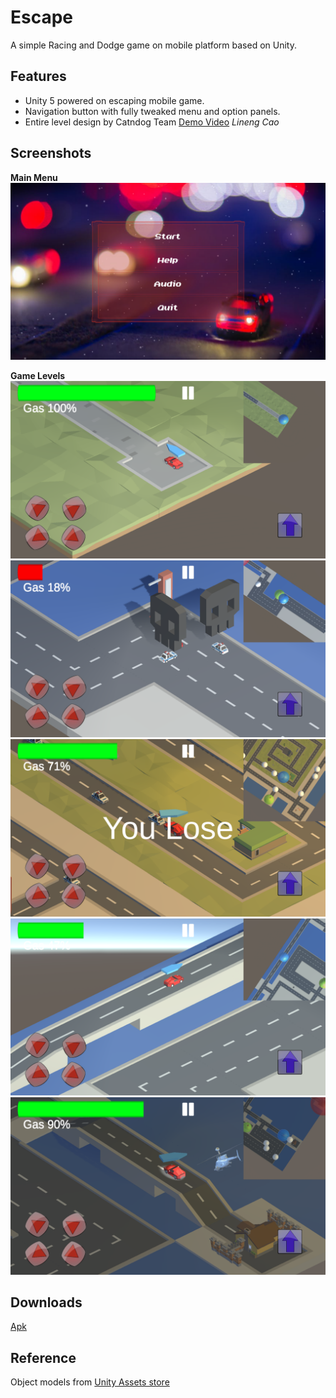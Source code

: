 # Escape

A simple Racing and Dodge game on mobile platform based on Unity.

## Features

- Unity 5 powered on escaping mobile game.
- Navigation button with fully tweaked menu and option panels.
- Entire level design by Catndog Team
[Demo Video](https://www.youtube.com/watch?v=WGPzNuo5j88)
_Lineng Cao_

## Screenshots

__Main Menu__
![](./screenshots/Screenshot_20190508-010934.png)

__Game Levels__
![](./screenshots/Screenshot_20190508-010950.png)
![](./screenshots/Screenshot_20190508-011005.png)
![](./screenshots/Screenshot_20190508-011108.png)
![](./screenshots/Screenshot_20190508-011143.png)
![](./screenshots/Screenshot_20190508-011216.png)

## Downloads

[Apk](https://gitlab.com/vcec/escape/raw/master/apk/Escape_alpha_v6.apk)

## Reference
Object models from [Unity Assets store](https://assetstore.unity.com/)
